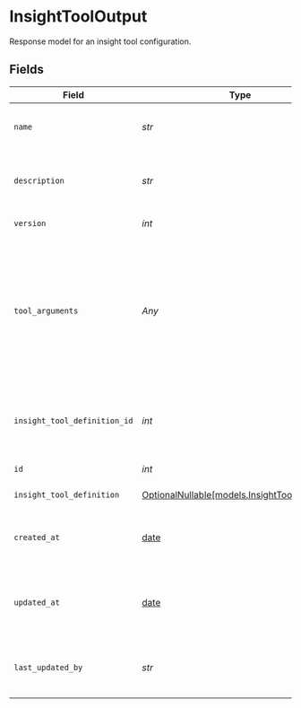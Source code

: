 # InsightToolOutput

Response model for an insight tool configuration.


## Fields

| Field                                                                                                                                         | Type                                                                                                                                          | Required                                                                                                                                      | Description                                                                                                                                   | Example                                                                                                                                       |
| --------------------------------------------------------------------------------------------------------------------------------------------- | --------------------------------------------------------------------------------------------------------------------------------------------- | --------------------------------------------------------------------------------------------------------------------------------------------- | --------------------------------------------------------------------------------------------------------------------------------------------- | --------------------------------------------------------------------------------------------------------------------------------------------- |
| `name`                                                                                                                                        | *str*                                                                                                                                         | :heavy_check_mark:                                                                                                                            | Human readable name of insight tool                                                                                                           | summary-tool                                                                                                                                  |
| `description`                                                                                                                                 | *str*                                                                                                                                         | :heavy_check_mark:                                                                                                                            | Text description of insight tool configuration                                                                                                | This tool uses GPT4.1 to generate a summary of the call                                                                                       |
| `version`                                                                                                                                     | *int*                                                                                                                                         | :heavy_check_mark:                                                                                                                            | Version of insight tool                                                                                                                       | 1                                                                                                                                             |
| `tool_arguments`                                                                                                                              | *Any*                                                                                                                                         | :heavy_check_mark:                                                                                                                            | Arguments for calling the insight tool                                                                                                        | {<br/>"prompt": "Provide a concise, accurate summary of the conversation's key points, focusing on the user's goal and how the agent responded"<br/>} |
| `insight_tool_definition_id`                                                                                                                  | *int*                                                                                                                                         | :heavy_check_mark:                                                                                                                            | Unique ID for insight tool definition used by this tool configuration                                                                         | 1                                                                                                                                             |
| `id`                                                                                                                                          | *int*                                                                                                                                         | :heavy_check_mark:                                                                                                                            | Unique ID for insight tool                                                                                                                    | 1                                                                                                                                             |
| `insight_tool_definition`                                                                                                                     | [OptionalNullable[models.InsightToolDefinition]](../models/insighttooldefinition.md)                                                          | :heavy_minus_sign:                                                                                                                            | Insight Tool Definition                                                                                                                       |                                                                                                                                               |
| `created_at`                                                                                                                                  | [date](https://docs.python.org/3/library/datetime.html#date-objects)                                                                          | :heavy_minus_sign:                                                                                                                            | Timestamp of at which insight tool configuration was created                                                                                  | 2025-10-29T00:00:00Z                                                                                                                          |
| `updated_at`                                                                                                                                  | [date](https://docs.python.org/3/library/datetime.html#date-objects)                                                                          | :heavy_minus_sign:                                                                                                                            | Timestamp at which insight tool configuration was last updated                                                                                | 2025-10-30T00:00:00Z                                                                                                                          |
| `last_updated_by`                                                                                                                             | *str*                                                                                                                                         | :heavy_check_mark:                                                                                                                            | Email of user who last updated insight tool configuration                                                                                     | user@email.com                                                                                                                                |